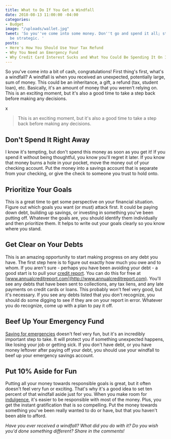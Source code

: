 ```yaml
---
title: What to Do If You Get a Windfall
date: 2018-08-13 11:00:00 -04:00
categories:
- Budget
image: "/uploads/wallet.jpg"
tweet: 'So you''ve come into some money. Don''t go and spend it all; step back and
  be strategic. '
posts:
- Here's How You Should Use Your Tax Refund
- Why You Need an Emergency Fund
- Why Credit Card Interest Sucks and What You Could Be Spending It On Instead
---
```


So you've come into a bit of cash, congratulations! First thing's first, what's a windfall? A windfall is when you received an unexpected, potentially large, sum of money. This could be an inheritance, a gift, a refund (tax, student loan), etc. Basically, it's an amount of money that you weren't relying on. This is an exciting moment, but it's also a good time to take a step back before making any decisions.

x

> This is an exciting moment, but it's also a good time to take a step back before making any decisions.

## Don't Spend It Right Away

I know it's tempting, but don't spend this money as soon as you get it! If you spend it without being thoughtful, you know you'll regret it later. If you know that money burns a hole in your pocket, move the money out of your checking account. Put the money into a savings account that is separate from your checking, or give the check to someone you trust to hold onto.

## Prioritize Your Goals

This is a great time to get some perspective on your financial situation. Figure out which goals you want (or must) attack first. It could be paying down debt, building up savings, or investing in something you've been putting off. Whatever the goals are, you should identify them individually and then prioritize them. It helps to write out your goals clearly so you know where you stand.

## Get Clear on Your Debts

This is an amazing opportunity to start making progress on any debt you have. The first step here is to figure out exactly how much you owe and to whom. If you aren't sure - perhaps you have been avoiding your debt - a good start is to pull your [credit report](https://www.maggiegermano.com/blog/the-difference-between-your-credit-score-and-your-credit-report/). You can do this for free at [www.annualcreditreport.com](http://www.annualcreditreport.com). You'll see any debts that have been sent to collections, any tax liens, and any late payments on credit cards or loans. This probably won't feel very good, but it's necessary. If you see any debts listed that you don't recognize, you should do some digging to see if they are on your report in error. Whatever you do recognize, come up with a plan to pay it off. 

## Beef Up Your Emergency Fund

[Saving for emergencies](https://www.maggiegermano.com/blog/you-need-an-emergency-fund) doesn't feel very fun, but it's an incredibly important step to take. It will protect you if something unexpected happens, like losing your job or getting sick. If you don't have debt, or you have money leftover after paying off your debt, you should use your windfall to beef up your emergency savings account. 

## Put 10% Aside for Fun

Putting all your money towards responsible goals is great, but it often doesn't feel very fun or exciting. That's why it's a good idea to set ten percent of that windfall aside just for you. When you make room for [indulgence](https://www.maggiegermano.com/blog/why-spending-money-on-happy-is-worth-it/), it's easier to be responsible with most of the money. Plus, you get the instant gratification that is so compelling. Put the money towards something you've been really wanted to do or have, but that you haven't been able to afford. 

*Have you ever received a windfall? What did you do with it? Do you wish you'd done something different? Share in the comments!*